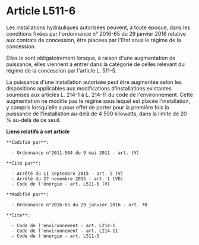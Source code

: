 # Article L511-6

Les installations hydrauliques autorisées peuvent, à toute époque, dans les conditions fixées par l'ordonnance n° 2016-65 du
29 janvier 2016 relative aux contrats de concession, être placées par l'Etat  sous le régime de la concession. 

Elles le sont obligatoirement lorsque, à raison d'une augmentation de puissance, elles viennent à entrer dans la catégorie de
celles relevant du régime de la concession par l'article L. 511-5. 

La puissance d'une installation autorisée peut être augmentée selon les dispositions applicables aux modifications
d'installations existantes soumises aux articles L. 214-1 à L. 214-11 du code de l'environnement. Cette augmentation ne
modifie pas le régime sous lequel est placée l'installation, y compris lorsqu'elle a pour effet de porter pour la première
fois la puissance de l'installation au-delà de 4 500 kilowatts, dans la limite de 20 % au-delà de ce seuil.

**Liens relatifs à cet article**

	**Codifié par**:

	  - Ordonnance n°2011-504 du 9 mai 2011 - art. (V)

	**Cité par**:

	  - Arrêté du 11 septembre 2015 - art. 2 (V)
	  - Arrêté du 27 novembre 2015 - art. 1 (VD)
	  - Code de l'énergie - art. L511-8 (V)

	**Modifié par**:

	  - Ordonnance n°2016-65 du 29 janvier 2016 - art. 70

	**Cite**:

	  - Code de l'environnement - art. L214-1
	  - Code de l'environnement - art. L214-11
	  - Code de l'énergie - art. L511-5
